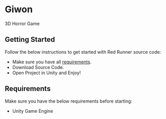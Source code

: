 # Giwon

3D Horror Game




## Getting Started

Follow the below instructions to get started with Red Runner source code:  
* Make sure you have all [requirements](#Requirements).  
* Download Source Code.  
* Open Project in Unity and Enjoy!  
## Requirements

Make sure you have the below requirements before starting:

* Unity Game Engine
